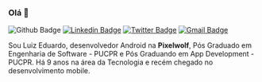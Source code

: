 ### Olá 👋

![Github Badge](https://img.shields.io/badge/-Github-000?style=flat-square&logo=Github&logoColor=white&link=https://github.com/pradoeduardoluiz?tab=repositories)
[![Linkedin Badge](https://img.shields.io/badge/-LinkedIn-blue?style=flat-square&logo=Linkedin&logoColor=white&link=https://www.linkedin.com/in/pradoeduardoluiz/)](https://www.linkedin.com/in/pradoeduardoluiz/)
[![Twitter Badge](https://img.shields.io/badge/-Twitter-1ca0f1?style=flat-square&labelColor=1ca0f1&logo=twitter&logoColor=white&link=https://twitter.com/lgdbittencourt)](https://twitter.com/pradoeduluiz)
[![Gmail Badge](https://img.shields.io/badge/-prado.eduardo.luiz@gmail.com-c14438?style=flat-square&logo=Gmail&logoColor=white&link=mailto:prado.eduardo.luiz@gmail.com)](mailto:prado.eduardo.luiz@gmail.com)

Sou Luiz Eduardo, desenvolvedor Android na **Pixelwolf**, Pós Graduado em Engenharia de Software - PUCPR e Pós Graduando em App Development - PUCPR. Há 9 anos na área da Tecnologia e recém chegado no desenvolvimento mobile.
